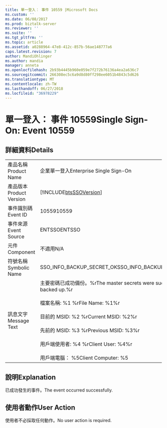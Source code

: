```yaml
---
title: 單一登入： 事件 10559 |Microsoft Docs
ms.custom: ''
ms.date: 06/08/2017
ms.prod: biztalk-server
ms.reviewer: ''
ms.suite: ''
ms.tgt_pltfrm: ''
ms.topic: article
ms.assetid: a0288964-47e8-412c-857b-56ae148777a6
caps.latest.revision: 7
author: MandiOhlinger
ms.author: mandia
manager: anneta
ms.openlocfilehash: 2b93b4445b960e059e7f272b76136a4ea2a636c7
ms.sourcegitcommit: 266308ec5c6a9d8d80ff298ee6051b4843c5d626
ms.translationtype: MT
ms.contentlocale: zh-TW
ms.lasthandoff: 06/27/2018
ms.locfileid: "36978229"
---
```

# <a name="single-sign-on-event-10559"></a><span data-ttu-id="3e259-102">單一登入： 事件 10559</span><span class="sxs-lookup"><span data-stu-id="3e259-102">Single Sign-On: Event 10559</span></span>
## <a name="details"></a><span data-ttu-id="3e259-103">詳細資料</span><span class="sxs-lookup"><span data-stu-id="3e259-103">Details</span></span>  
  
|                 |                                                                                                                                                                                                            |
|-----------------|------------------------------------------------------------------------------------------------------------------------------------------------------------------------------------------------------------|
|  <span data-ttu-id="3e259-104">產品名稱</span><span class="sxs-lookup"><span data-stu-id="3e259-104">Product Name</span></span>   |                                                                                         <span data-ttu-id="3e259-105">企業單一登入</span><span class="sxs-lookup"><span data-stu-id="3e259-105">Enterprise Single Sign-On</span></span>                                                                                          |
| <span data-ttu-id="3e259-106">產品版本</span><span class="sxs-lookup"><span data-stu-id="3e259-106">Product Version</span></span> |                                                                         [!INCLUDE[btsSSOVersion](../includes/btsssoversion-md.md)]                                                                         |
|    <span data-ttu-id="3e259-107">事件識別碼</span><span class="sxs-lookup"><span data-stu-id="3e259-107">Event ID</span></span>     |                                                                                                   <span data-ttu-id="3e259-108">10559</span><span class="sxs-lookup"><span data-stu-id="3e259-108">10559</span></span>                                                                                                    |
|  <span data-ttu-id="3e259-109">事件來源</span><span class="sxs-lookup"><span data-stu-id="3e259-109">Event Source</span></span>   |                                                                                                   <span data-ttu-id="3e259-110">ENTSSO</span><span class="sxs-lookup"><span data-stu-id="3e259-110">ENTSSO</span></span>                                                                                                   |
|    <span data-ttu-id="3e259-111">元件</span><span class="sxs-lookup"><span data-stu-id="3e259-111">Component</span></span>    |                                                                                                    <span data-ttu-id="3e259-112">不適用</span><span class="sxs-lookup"><span data-stu-id="3e259-112">N/A</span></span>                                                                                                     |
|  <span data-ttu-id="3e259-113">符號名稱</span><span class="sxs-lookup"><span data-stu-id="3e259-113">Symbolic Name</span></span>  |                                                                                         <span data-ttu-id="3e259-114">SSO_INFO_BACKUP_SECRET_OK</span><span class="sxs-lookup"><span data-stu-id="3e259-114">SSO_INFO_BACKUP_SECRET_OK</span></span>                                                                                          |
|  <span data-ttu-id="3e259-115">訊息文字</span><span class="sxs-lookup"><span data-stu-id="3e259-115">Message Text</span></span>   | <span data-ttu-id="3e259-116">主要密碼已成功備份。%r</span><span class="sxs-lookup"><span data-stu-id="3e259-116">The master secrets were successfully backed up.%r</span></span><br /><br /> <span data-ttu-id="3e259-117">檔案名稱: %1 %r</span><span class="sxs-lookup"><span data-stu-id="3e259-117">File Name: %1%r</span></span><br /><br /> <span data-ttu-id="3e259-118">目前的 MSID: %2 %r</span><span class="sxs-lookup"><span data-stu-id="3e259-118">Current MSID: %2%r</span></span><br /><br /> <span data-ttu-id="3e259-119">先前的 MSID: %3 %r</span><span class="sxs-lookup"><span data-stu-id="3e259-119">Previous MSID: %3%r</span></span><br /><br /> <span data-ttu-id="3e259-120">用戶端使用者: %4 %r</span><span class="sxs-lookup"><span data-stu-id="3e259-120">Client User: %4%r</span></span><br /><br /> <span data-ttu-id="3e259-121">用戶端電腦： %5</span><span class="sxs-lookup"><span data-stu-id="3e259-121">Client Computer: %5</span></span> |
  
## <a name="explanation"></a><span data-ttu-id="3e259-122">說明</span><span class="sxs-lookup"><span data-stu-id="3e259-122">Explanation</span></span>  
 <span data-ttu-id="3e259-123">已成功發生的事件。</span><span class="sxs-lookup"><span data-stu-id="3e259-123">The event occurred successfully.</span></span>  
  
## <a name="user-action"></a><span data-ttu-id="3e259-124">使用者動作</span><span class="sxs-lookup"><span data-stu-id="3e259-124">User Action</span></span>  
 <span data-ttu-id="3e259-125">使用者不必採取任何動作。</span><span class="sxs-lookup"><span data-stu-id="3e259-125">No user action is required.</span></span>